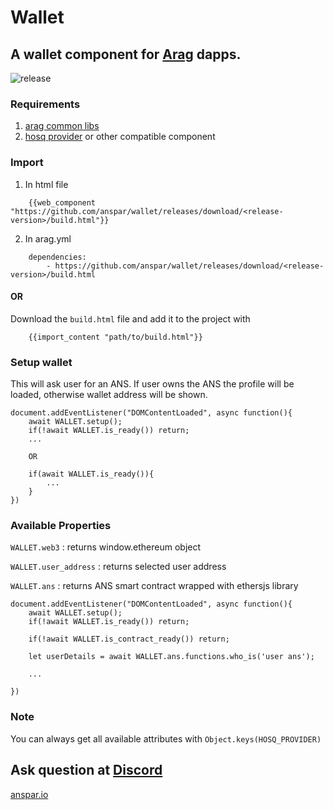 # Wallet

## A wallet component for [Arag](https://github.com/anspar/arag) dapps.

![release](https://github.com/anspar/wallet/actions/workflows/release.yml/badge.svg?branch=main)


### Requirements 
1. [arag common libs](https://github.com/anspar/arag_common_libs)
2. [hosq provider](https://github.com/anspar/hosq_provider) or other compatible component

### Import 
1. In html file
```
    {{web_component "https://github.com/anspar/wallet/releases/download/<release-version>/build.html"}}
```
2. In arag.yml
```
    dependencies:
        - https://github.com/anspar/wallet/releases/download/<release-version>/build.html
```
#### OR
Download the `build.html` file and add it to the project with
```
    {{import_content "path/to/build.html"}}
```


### Setup wallet
This will ask user for an ANS. If user owns the ANS the profile will be loaded, otherwise wallet address will be shown.
```
document.addEventListener("DOMContentLoaded", async function(){
    await WALLET.setup();
    if(!await WALLET.is_ready()) return;
    ...

    OR
    
    if(await WALLET.is_ready()){
        ...
    }
})
```

### Available Properties
`WALLET.web3` : returns window.ethereum object

`WALLET.user_address` : returns selected user address

`WALLET.ans` : returns ANS smart contract wrapped with ethersjs library

```
document.addEventListener("DOMContentLoaded", async function(){
    await WALLET.setup();
    if(!await WALLET.is_ready()) return;
    
    if(!await WALLET.is_contract_ready()) return;

    let userDetails = await WALLET.ans.functions.who_is('user ans');

    ...

})
```
### Note
You can always get all available attributes with `Object.keys(HOSQ_PROVIDER)`
## Ask question at [Discord](https://discord.gg/ENQfPEcrZJ)

[anspar.io](https://anspar.io)
